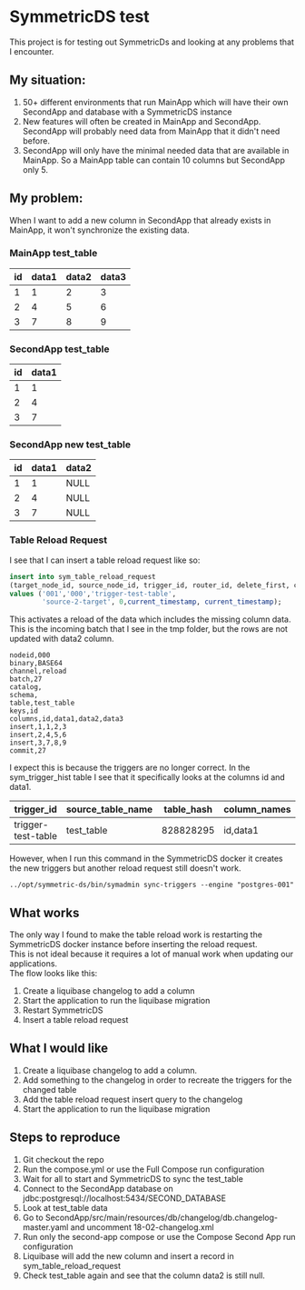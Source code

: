 # SymmetricDS test
This project is for testing out SymmetricDs and looking at any problems that I encounter.

## My situation:
1. 50+ different environments that run MainApp which will have their own SecondApp and database with a SymmetricDS instance
2. New features will often be created in MainApp and SecondApp. SecondApp will probably need data from MainApp that it didn't need before.
3. SecondApp will only have the minimal needed data that are available in MainApp. So a MainApp table can contain 10 columns but SecondApp only 5.

## My problem:
When I want to add a new column in SecondApp that already exists in MainApp, it won't synchronize the existing data.

### MainApp test_table
| id  | data1 | data2 | data3 |
| ----|-------|-------|-------|
| 1   | 1     | 2     | 3     |
| 2   | 4     | 5     | 6     |
| 3   | 7     | 8     | 9     |

### SecondApp test_table
| id  | data1 |
| ----|-------|
| 1   | 1     |
| 2   | 4     |
| 3   | 7     |


### SecondApp new test_table
| id  | data1 | data2 |
| ----|-------|-------|
| 1   | 1     | NULL  |
| 2   | 4     | NULL  |
| 3   | 7     | NULL  |

### Table Reload Request
I see that I can insert a table reload request like so:
```sql
insert into sym_table_reload_request
(target_node_id, source_node_id, trigger_id, router_id, delete_first, create_time, last_update_time)
values ('001','000','trigger-test-table',
        'source-2-target', 0,current_timestamp, current_timestamp);
```
This activates a reload of the data which includes the missing column data.</br>
This is the incoming batch that I see in the tmp folder, but the rows are not updated with data2 column.<br>


```text
nodeid,000
binary,BASE64
channel,reload
batch,27
catalog,
schema,
table,test_table
keys,id
columns,id,data1,data2,data3
insert,1,1,2,3
insert,2,4,5,6
insert,3,7,8,9
commit,27
```
I expect this is because the triggers are no longer correct. In the sym_trigger_hist table I see that it specifically looks at the columns id and data1.

| trigger_id | source_table_name | table_hash | column_names |
|------------|-------------------|------------|-----------|
| trigger-test-table | test_table  | 828828295 | id,data1  |

However, when I run this command in the SymmetricDS docker it creates the new triggers but another reload request still doesn't work.
```shell
../opt/symmetric-ds/bin/symadmin sync-triggers --engine "postgres-001"
```

## What works
The only way I found to make the table reload work is restarting the SymmetricDS docker instance before inserting the reload request.</br>
This is not ideal because it requires a lot of manual work when updating our applications.</br>
The flow looks like this:
1. Create a liquibase changelog to add a column
2. Start the application to run the liquibase migration
3. Restart SymmetricDS
4. Insert a table reload request


## What I would like

1. Create a liquibase changelog to add a column.
2. Add something to the changelog in order to recreate the triggers for the changed table
3. Add the table reload request insert query to the changelog
4. Start the application to run the liquibase migration


## Steps to reproduce
1. Git checkout the repo
2. Run the compose.yml or use the Full Compose run configuration
3. Wait for all to start and SymmetricDS to sync the test_table
4. Connect to the SecondApp database on jdbc:postgresql://localhost:5434/SECOND_DATABASE
5. Look at test_table data
6. Go to SecondApp/src/main/resources/db/changelog/db.changelog-master.yaml and uncomment 18-02-changelog.xml
7. Run only the second-app compose or use the Compose Second App run configuration
8. Liquibase will add the new column and insert a record in sym_table_reload_request
9. Check test_table again and see that the column data2 is still null.